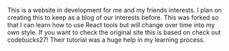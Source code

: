 This is a website in development for me and my friends interests. I plan on creating this to keep as a blog of our interests before. This was forked so that I can learn how to use React tools but will change over time into my own style. If you want to check the original site this is based on check out codebucks27! Their tutorial was a huge help in my learning process. 
